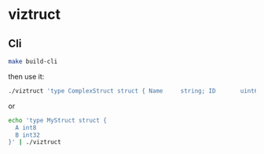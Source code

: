 # viztruct

## Cli

```sh
make build-cli
```

then use it:

```sh
./viztruct 'type ComplexStruct struct { Name     string; ID       uint64; Active   bool; Count    int32; Flags    byte; Value    float64; Reserved bool }'
```

or 

```sh
echo 'type MyStruct struct {
  A int8
  B int32
}' | ./viztruct
```

